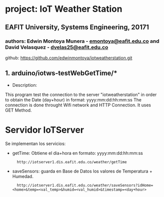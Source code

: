 # project: IoT Weather Station #
## EAFIT University, Systems Engineering, 20171 ##

### authors: Edwin Montoya Munera - emontoya@eafit.edu.co and David Velasquez - dvelas25@eafit.edu.co ###

github: https://github.com/edwinmontoya/iotweatherstation.git

## 1. arduino/iotws-testWebGetTime/* ##

* Description: 

This program test the connection to the server "iotweatherstation" in order to obtain the Date (day+hour) in format: yyyy:mm:dd:hh:mm:ss
The connection is done throught Wifi network and HTTP Connection. It uses GET Method.

# Servidor IoTServer

Se implementan los servicios:

* getTime: Obtiene el dia+hora en formato: yyyy:mm:dd:hh:mm:ss

        http://iotserver1.dis.eafit.edu.co/weather/getTime
    
* saveSensors: guarda en Base de Datos los valores de Temperatura + Humedad.

        http://iotserver1.dis.eafit.edu.co/weather/saveSensors?idHome=<home>&temp=<val_temp>&humid=<val_humid>&timestamp=<day+hour>
    
    
    
  


